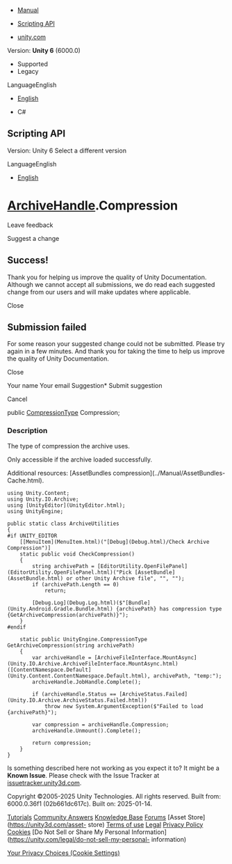 [ ]()

  * [Manual](../Manual/index.html)
  * [Scripting API](../ScriptReference/index.html)

  * [unity.com](https://unity.com/)

Version: **Unity 6** (6000.0)

  * Supported
  * Legacy

LanguageEnglish

  * [English]()

  * C#

[ ](https://docs.unity3d.com)

## Scripting API

Version: Unity 6 Select a different version

LanguageEnglish

  * [English]()

#  [ArchiveHandle](Unity.IO.Archive.ArchiveHandle.html).Compression

Leave feedback

Suggest a change

## Success!

Thank you for helping us improve the quality of Unity Documentation. Although
we cannot accept all submissions, we do read each suggested change from our
users and will make updates where applicable.

Close

## Submission failed

For some reason your suggested change could not be submitted. Please <a>try
again</a> in a few minutes. And thank you for taking the time to help us
improve the quality of Unity Documentation.

Close

Your name Your email Suggestion* Submit suggestion

Cancel

[ ]()

public [CompressionType](CompressionType.html) Compression;

### Description

The type of compression the archive uses.

Only accessible if the archive loaded successfully.  
  
Additional resources: [AssetBundles compression](../Manual/AssetBundles-
Cache.html).

    
    
    using Unity.Content;
    using Unity.IO.Archive;
    using [UnityEditor](UnityEditor.html);
    using UnityEngine;  
      
    public static class ArchiveUtilities
    {
    #if UNITY_EDITOR
        [[MenuItem](MenuItem.html)("[Debug](Debug.html)/Check Archive Compression")]
        static public void CheckCompression()
        {
            string archivePath = [EditorUtility.OpenFilePanel](EditorUtility.OpenFilePanel.html)("Pick [AssetBundle](AssetBundle.html) or other Unity Archive file", "", "");
            if (archivePath.Length == 0)
                return;  
      
            [Debug.Log](Debug.Log.html)($"[Bundle](Unity.Android.Gradle.Bundle.html) {archivePath} has compression type {GetArchiveCompression(archivePath)}");
        }
    #endif  
      
        static public UnityEngine.CompressionType GetArchiveCompression(string archivePath)
        {
            var archiveHandle = [ArchiveFileInterface.MountAsync](Unity.IO.Archive.ArchiveFileInterface.MountAsync.html)([ContentNamespace.Default](Unity.Content.ContentNamespace.Default.html), archivePath, "temp:");
            archiveHandle.JobHandle.Complete();  
      
            if (archiveHandle.Status == [ArchiveStatus.Failed](Unity.IO.Archive.ArchiveStatus.Failed.html))
                throw new System.ArgumentException($"Failed to load {archivePath}");  
      
            var compression = archiveHandle.Compression;
            archiveHandle.Unmount().Complete();  
      
            return compression;
        }
    }
    

Is something described here not working as you expect it to? It might be a
**Known Issue**. Please check with the Issue Tracker at
[issuetracker.unity3d.com](https://issuetracker.unity3d.com).

Copyright ©2005-2025 Unity Technologies. All rights reserved. Built from:
6000.0.36f1 (02b661dc617c). Built on: 2025-01-14.

[Tutorials](https://unity3d.com/learn) [Community
Answers](https://answers.unity3d.com) [Knowledge
Base](https://support.unity3d.com/hc/en-us)
[Forums](https://forum.unity3d.com) [Asset Store](https://unity3d.com/asset-
store) [Terms of use](https://docs.unity3d.com/Manual/TermsOfUse.html)
[Legal](https://unity.com/legal) [Privacy
Policy](https://unity.com/legal/privacy-policy)
[Cookies](https://unity.com/legal/cookie-policy) [Do Not Sell or Share My
Personal Information](https://unity.com/legal/do-not-sell-my-personal-
information)

[Your Privacy Choices (Cookie Settings)](javascript:void\(0\);)

